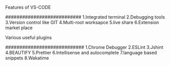 Features of VS-CODE

###########################
1.Integrated terminal
2.Debugging tools
3.Version control like GIT
4.Multi-root worksapce
5.live share
6.Extension market place


Various useful plugins

############################
1.Chrome Debugger
2.ESLint
3.Jshint
4.BEAUTIFY
5.Prettier
6.Intellisense and autocomplete
7.language based snippets
8.Wakatime

